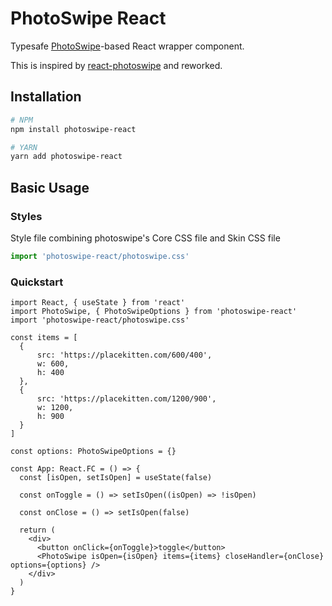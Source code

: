 # PhotoSwipe React

Typesafe [PhotoSwipe](https://github.com/dimsemenov/PhotoSwipe)-based React wrapper component.

This is inspired by [react-photoswipe](https://github.com/minhtranite/react-photoswipe) and reworked.

## Installation

```bash
# NPM
npm install photoswipe-react

# YARN
yarn add photoswipe-react
```

## Basic Usage

### Styles
Style file combining photoswipe's Core CSS file and Skin CSS file

```javascript
import 'photoswipe-react/photoswipe.css'
```

### Quickstart
```tsx
import React, { useState } from 'react'
import PhotoSwipe, { PhotoSwipeOptions } from 'photoswipe-react'
import 'photoswipe-react/photoswipe.css'

const items = [
  {
      src: 'https://placekitten.com/600/400',
      w: 600,
      h: 400
  },
  {
      src: 'https://placekitten.com/1200/900',
      w: 1200,
      h: 900
  }
]

const options: PhotoSwipeOptions = {}

const App: React.FC = () => {
  const [isOpen, setIsOpen] = useState(false)

  const onToggle = () => setIsOpen((isOpen) => !isOpen)

  const onClose = () => setIsOpen(false)

  return (
    <div>
      <button onClick={onToggle}>toggle</button>
      <PhotoSwipe isOpen={isOpen} items={items} closeHandler={onClose} options={options} />
    </div>
  )
}
```